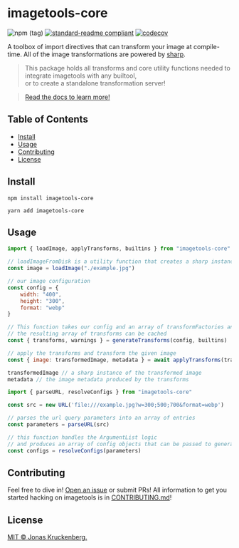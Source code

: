 # imagetools-core

<!-- badges -->
![npm (tag)](https://img.shields.io/npm/v/imagetools-core)
[![standard-readme compliant](https://img.shields.io/badge/readme%20style-standard-brightgreen.svg?style=flat-square)](https://github.com/RichardLitt/standard-readme)
[![codecov](https://codecov.io/gh/JonasKruckenberg/imagetools/branch/graph/badge.svg?token=bJrFBmuczA&flag=imagetools-core)](https://codecov.io/gh/JonasKruckenberg/imagetools/)

A toolbox of import directives that can transform your image at compile-time.
All of the image transformations are powered by [sharp](https://sharp.pixelplumbing.com).

> This package holds all transforms and core utility functions needed to integrate imagetools with any builtool,<br>
> or to create a standalone transformation server!

> [Read the docs to learn more!](../../docs/README.md)

## Table of Contents

- [Install](#install)
- [Usage](#usage)
- [Contributing](#contributing)
- [License](#license)

## Install

```
npm install imagetools-core
```

```
yarn add imagetools-core
```

## Usage

```js
import { loadImage, applyTransforms, builtins } from "imagetools-core"

// loadImageFromDisk is a utility function that creates a sharp instances of the specified image 
const image = loadImage("./example.jpg")

// our image configuration
const config = {
    width: "400",
    height: "300",
    format: "webp"
}

// This function takes our config and an array of transformFactories and creates an array of transforms
// the resulting array of transforms can be cached
const { transforms, warnings } = generateTransforms(config, builtins)

// apply the transforms and transform the given image
const { image: transformedImage, metadata } = await applyTransforms(transforms, image)

transformedImage // a sharp instance of the transformed image
metadata // the image metadata produced by the transforms
```

```js
import { parseURL, resolveConfigs } from "imagetools-core"

const src = new URL('file:///example.jpg?w=300;500;700&format=webp')

// parses the url query parameters into an array of entries
const parameters = parseURL(src)

// this function handles the ArgumentList logic 
// and produces an array of config objects that can be passed to generateTransforms
const configs = resolveConfigs(parameters)
```

## Contributing

Feel free to dive in! [Open an issue](https://github.com/JonasKruckenberg/imagetools/issues/new) or submit PRs!
All information to get you started hacking on imagetools is in [CONTRIBUTING.md](../../CONTRIBUTING.md)!

## License
[MIT © Jonas Kruckenberg.](./LICENSE)